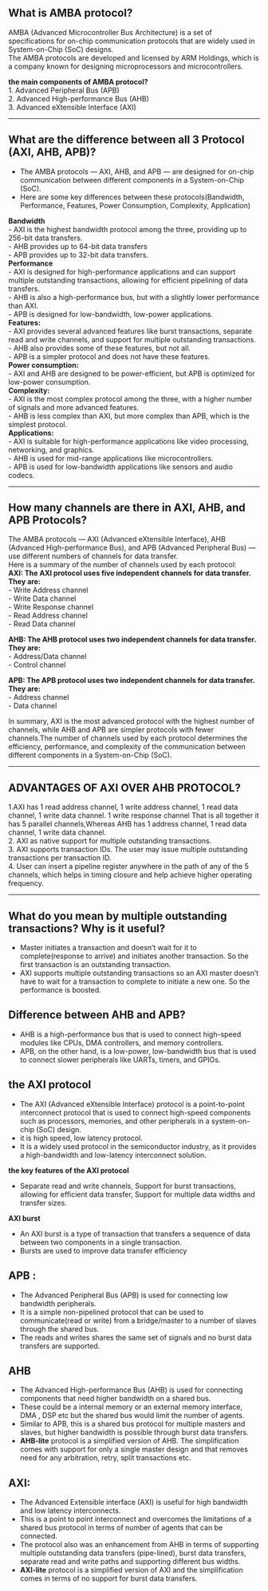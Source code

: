 ## **What is AMBA protocol?**  
  AMBA (Advanced Microcontroller Bus Architecture) is a set of specifications for on-chip communication protocols that  are widely used in System-on-Chip (SoC) designs.  
  The AMBA protocols are developed and licensed by ARM Holdings, which is a company known for designing microprocessors and microcontrollers.

**the main components of AMBA protocol?**  
    1. Advanced Peripheral Bus (APB)  
    2. Advanced High-performance Bus (AHB)  
    3. Advanced eXtensible Interface (AXI)  

------------------------------------------------------------------------------------------------------------------------------------------------
## **What are the difference between all 3 Protocol (AXI, AHB, APB)?**    
   - The AMBA protocols — AXI, AHB, and APB — are designed for on-chip communication between different components in a System-on-Chip (SoC).  
   - Here are some key differences between these protocols(Bandwidth, Performance, Features, Power Consumption, Complexity, Application)  

**Bandwidth**  
      - AXI is the highest bandwidth protocol among the three, providing up to 256-bit data transfers.  
      - AHB provides up to 64-bit data transfers  
      - APB provides up to 32-bit data transfers.  
**Performance**  
      - AXI is designed for high-performance applications and can support multiple outstanding transactions, allowing for efficient pipelining of data transfers.  
      - AHB is also a high-performance bus, but with a slightly lower performance than AXI.  
      - APB is designed for low-bandwidth, low-power applications.  
**Features:**  
      - AXI provides several advanced features like burst transactions, separate read and write channels, and support for multiple outstanding transactions.  
      - AHB also provides some of these features, but not all.  
      - APB is a simpler protocol and does not have these features.  
**Power consumption:**   
      - AXI and AHB are designed to be power-efficient, but APB is optimized for low-power consumption.  
**Complexity:**  
      - AXI is the most complex protocol among the three, with a higher number of signals and more advanced features.  
      - AHB is less complex than AXI, but more complex than APB, which is the simplest protocol.  
**Applications:**  
      - AXI is suitable for high-performance applications like video processing, networking, and graphics.  
      - AHB is used for mid-range applications like microcontrollers.  
      - APB is used for low-bandwidth applications like sensors and audio codecs.   
      
------------------------------------------------------------------------------------------------------------------------------------------------------
## **How many channels are there in AXI, AHB, and APB Protocols?**  
  The AMBA protocols — AXI (Advanced eXtensible Interface), AHB (Advanced High-performance Bus), and APB (Advanced Peripheral Bus) — use different numbers of channels for data transfer.  
  Here is a summary of the number of channels used by each protocol:  
  **AXI: The AXI protocol uses five independent channels for data transfer. They are:**   
    - Write Address channel  
    - Write Data channel  
    - Write Response channel  
    - Read Address channel  
    - Read Data channel  

  **AHB: The AHB protocol uses two independent channels for data transfer. They are:**  
    - Address/Data channel  
    - Control channel  

  **APB: The APB protocol uses two independent channels for data transfer. They are:**  
    - Address channel  
    - Data channel  

  In summary,
  AXI is the most advanced protocol with the highest number of channels, while AHB and APB are simpler protocols with fewer channels.The number of channels used by each protocol determines the efficiency, performance, and complexity of the communication between different components in a System-on-Chip (SoC).  
  
-----------------------------------------------------------------------------------------------------------------------------------------------
## **ADVANTAGES OF AXI OVER AHB PROTOCOL?**  
  1.AXI has 1 read address channel, 1 write address channel, 1 read data channel, 1 write data channel. 1  write response channel That is all together it has 5 parallel channels,Whereas AHB has 1 address channel, 1 read data channel, 1 write data channel.  
  2. AXI as native support for multiple outstanding transactions.   
  3. AXI supports transaction IDs. The user may issue multiple outstanding transactions per transaction ID.   
  4. User can insert a pipeline register anywhere in the path of any of the 5 channels, which helps in timing closure and help achieve higher operating frequency.

-------------------------------------------------------------------------------------------------------------------------------------------------
## **What do you mean by multiple outstanding transactions? Why is it useful?**  
  - Master initiates a transaction and doesn’t wait for it to complete(response to arrive) and initiates another transaction. So the first transaction is an outstanding transaction.  
  - AXI supports multiple outstanding transactions so an AXI master doesn’t have to wait for a transaction to complete to initiate a new one. So the performance is boosted.  

## **Difference between AHB and APB?**  
  - AHB is a high-performance bus that is used to connect high-speed modules like CPUs, DMA controllers, and memory controllers.  
  - APB, on the other hand, is a low-power, low-bandwidth bus that is used to connect slower peripherals like UARTs, timers, and GPIOs.  

## **the AXI protocol** 
  - The AXI (Advanced eXtensible Interface) protocol is a point-to-point interconnect protocol that is used to connect high-speed components such as processors, memories, and other peripherals in a system-on-chip (SoC) design.  
  - it is high speed, low latency protocol.
  - It is a widely used protocol in the semiconductor industry, as it provides a high-bandwidth and low-latency interconnect solution.  
    
  **the key features of the AXI protocol**  
  - Separate read and write channels, Support for burst transactions, allowing for efficient data transfer, Support for multiple data widths and transfer sizes.  

  **AXI burst**  
  - An AXI burst is a type of transaction that transfers a sequence of data between two components in a single transaction.  
  - Bursts are used to improve data transfer efficiency  

## **APB** :  
  - The Advanced Peripheral Bus (APB) is used for connecting low bandwidth peripherals.  
  - It is a simple non-pipelined protocol that can be used to communicate(read or write) from a bridge/master to a number of slaves through the shared bus.  
  - The reads and writes shares the same set of signals and no burst data transfers are supported.  
## **AHB**  
  - The Advanced High-performance Bus (AHB) is used for connecting components that need higher bandwidth on a shared bus.  
  - These could be a internal memory or an external memory interface, DMA , DSP etc but the shared bus would limit the number of agents.  
  - Similar to APB, this is a shared bus protocol for multiple masters and slaves, but higher bandwidth is possible through burst data transfers.  
  - **AHB-lite** protocol is a simplified version of AHB. The simplification comes with support for only a single master design and that removes need for any arbitration, retry, split transactions etc.  
## **AXI**:   
  - The Advanced Extensible interface (AXI) is useful for high bandwidth and low latency interconnects.  
  - This is a point to point interconnect and overcomes the limitations of a shared bus protocol in terms of number of agents that can be connected.  
  - The protocol also was an enhancement from AHB in terms of supporting multiple outstanding data transfers (pipe-lined), burst data transfers, separate read and write paths and supporting different bus widths.  
  - **AXI-lite** protocol is a simplified version of AXI and the simplification comes in terms of no support for burst data transfers.     
    
